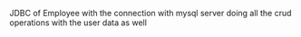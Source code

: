 JDBC of Employee with the connection with mysql server doing all the crud operations with the user data as well 
